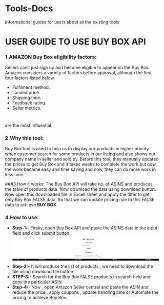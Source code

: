 # Tools-Docs
Informational guides for users about all the existing tools
# USER GUIDE TO USE BUY BOX API 
### 1.AMAZON Buy Box eligibility factors:
Sellers can’t just sign up and become eligible to appear on the Buy Box. Amazon considers a variety of factors before approval, although the first four factors listed below.
  *	Fulfilment method.
  * Landed price.
  * Shipping time.
  * Feedback rating.
  * Seller metrics.
#
are the most influential. 
### 2.Why this tool:
Buy Box tool is used to help us to display our products in higher priority when customer search for some products in our listing and also shows our company name in seller and sold by.
Before this tool, they manually updated the prices to get Buy Box and It takes weeks to complete the work but now, the work became easy and time saving and now, they can do more work in less time.

###3.How it works:
The Buy Box API will take no. of ASINS and produces the table of products data. Now download the data using download button. Now open this downloaded file in Excell sheet and apply the filter to get only Buy Box FALSE data. So that we can update pricing rule to this FALSE data to achieve **BUY BOX**. 

### 4.How to use:
* **Step-1:-**  Firstly, open Buy Box API and  paste the ASINS data in the input field and click submit button.
![My Image](1.png "My Image")
* **Step-2:-**  It will produce the list of products , we need to download the file using download file button.
* **STEP-3:-** Search for the Buy Box FALSE products in search field and copy the particular ASIN.
* **Step-4:-**  Now , open Amazon Seller central and paste the ASIN and reduce the price , apply coupons , update handling time or Automate the pricing to achieve  Buy Box.
  
